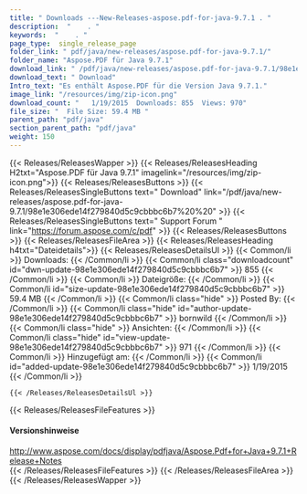 ```yaml
---
title: " Downloads ---New-Releases-aspose.pdf-for-java-9.7.1 . "
description:  "    . " 
keywords:  "    . " 
page_type:  single_release_page
folder_link: " pdf/java/new-releases/aspose.pdf-for-java-9.7.1/"
folder_name: "Aspose.PDF für Java 9.7.1"
download_link: " /pdf/java/new-releases/aspose.pdf-for-java-9.7.1/98e1e306ede14f279840d5c9cbbbc6b7"
download_text: " Download"
Intro_text: "Es enthält Aspose.PDF für die Version Java 9.7.1."
image_link: "/resources/img/zip-icon.png"
download_count: "   1/19/2015  Downloads: 855  Views: 970"
file_size: "  File Size: 59.4 MB "
parent_path: "pdf/java"
section_parent_path: "pdf/java"
weight: 150
---
```


{{< Releases/ReleasesWapper >}}
  {{< Releases/ReleasesHeading H2txt="Aspose.PDF für Java 9.7.1" imagelink="/resources/img/zip-icon.png">}}
  {{< Releases/ReleasesButtons >}}
    {{< Releases/ReleasesSingleButtons text=" Download" link="/pdf/java/new-releases/aspose.pdf-for-java-9.7.1/98e1e306ede14f279840d5c9cbbbc6b7%20%20" >}}
    {{< Releases/ReleasesSingleButtons text=" Support Forum " link="https://forum.aspose.com/c/pdf" >}}
  {{< Releases/ReleasesButtons >}}
  {{< Releases/ReleasesFileArea >}}
    {{< Releases/ReleasesHeading h4txt="Dateidetails">}}
    {{< Releases/ReleasesDetailsUl >}}
            {{< Common/li >}} Downloads: {{< /Common/li >}}
      {{< Common/li class="downloadcount" id="dwn-update-98e1e306ede14f279840d5c9cbbbc6b7" >}} 855 {{< /Common/li >}}
      {{< Common/li >}} Dateigröße: {{< /Common/li >}}
      {{< Common/li id="size-update-98e1e306ede14f279840d5c9cbbbc6b7" >}} 59.4 MB {{< /Common/li >}} 
      {{< Common/li  class="hide" >}} Posted By: {{< /Common/li >}} 
      {{< Common/li class="hide" id="author-update-98e1e306ede14f279840d5c9cbbbc6b7" >}} bornwild {{< /Common/li >}}
      {{< Common/li class="hide" >}} Ansichten: {{< /Common/li >}}
      {{< Common/li class="hide" id="view-update-98e1e306ede14f279840d5c9cbbbc6b7" >}} 971 {{< /Common/li >}}
      {{< Common/li >}} Hinzugefügt am: {{< /Common/li >}}
      {{< Common/li id="added-update-98e1e306ede14f279840d5c9cbbbc6b7" >}} 1/19/2015 {{< /Common/li >}} 

    {{< /Releases/ReleasesDetailsUl >}}

  {{< Releases/ReleasesFileFeatures >}}
      <h4>Versionshinweise</h4><div> <a href="http://www.aspose.com/docs/display/pdfjava/Aspose.Pdf+for+Java+9.7.1+Release+Notes">http://www.aspose.com/docs/display/pdfjava/Aspose.Pdf+for+Java+9.7.1+Release+Notes</a></div>
  {{< /Releases/ReleasesFileFeatures >}}
 {{< /Releases/ReleasesFileArea >}}
{{< /Releases/ReleasesWapper >}}




